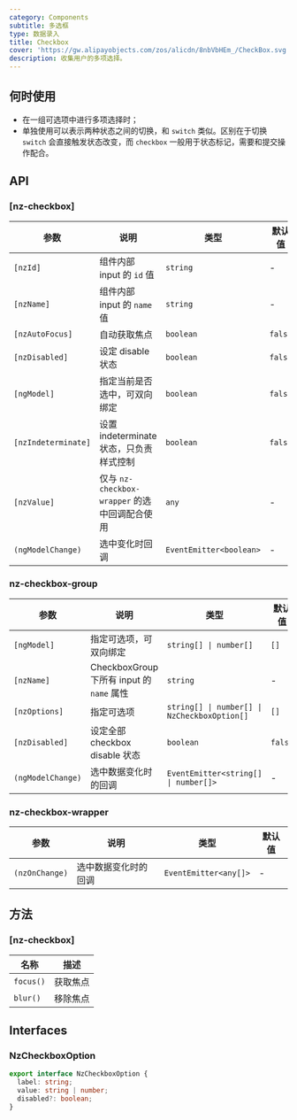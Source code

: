 ```yaml
---
category: Components
subtitle: 多选框
type: 数据录入
title: Checkbox
cover: 'https://gw.alipayobjects.com/zos/alicdn/8nbVbHEm_/CheckBox.svg'
description: 收集用户的多项选择。
---
```


## 何时使用

- 在一组可选项中进行多项选择时；
- 单独使用可以表示两种状态之间的切换，和 `switch` 类似。区别在于切换 `switch` 会直接触发状态改变，而 `checkbox` 一般用于状态标记，需要和提交操作配合。

## API

### [nz-checkbox]

| 参数                | 说明                                          | 类型                    | 默认值  |
| ------------------- | --------------------------------------------- | ----------------------- | ------- |
| `[nzId]`            | 组件内部 input 的 `id` 值                     | `string`                | -       |
| `[nzName]`          | 组件内部 input 的 `name` 值                   | `string`                | -       |
| `[nzAutoFocus]`     | 自动获取焦点                                  | `boolean`               | `false` |
| `[nzDisabled]`      | 设定 disable 状态                             | `boolean`               | `false` |
| `[ngModel]`         | 指定当前是否选中，可双向绑定                  | `boolean`               | `false` |
| `[nzIndeterminate]` | 设置 indeterminate 状态，只负责样式控制       | `boolean`               | `false` |
| `[nzValue]`         | 仅与 `nz-checkbox-wrapper` 的选中回调配合使用 | `any`                   | -       |
| `(ngModelChange)`   | 选中变化时回调                                | `EventEmitter<boolean>` | -       |

### nz-checkbox-group

| 参数              | 说明                                      | 类型                                         | 默认值  |
| ----------------- | ----------------------------------------- | -------------------------------------------- | ------- |
| `[ngModel]`       | 指定可选项，可双向绑定                    | `string[] \| number[]`                       | `[]`    |
| `[nzName]`        | CheckboxGroup 下所有 input 的 `name` 属性 | `string`                                     | -       |
| `[nzOptions]`     | 指定可选项                                | `string[] \| number[] \| NzCheckboxOption[]` | `[]`    |
| `[nzDisabled]`    | 设定全部 checkbox disable 状态            | `boolean`                                    | `false` |
| `(ngModelChange)` | 选中数据变化时的回调                      | `EventEmitter<string[] \| number[]>`         | -       |

### nz-checkbox-wrapper

| 参数           | 说明                 | 类型                  | 默认值 |
| -------------- | -------------------- | --------------------- | ------ |
| `(nzOnChange)` | 选中数据变化时的回调 | `EventEmitter<any[]>` | -      |

## 方法

### [nz-checkbox]

| 名称      | 描述     |
| --------- | -------- |
| `focus()` | 获取焦点 |
| `blur()`  | 移除焦点 |

## Interfaces

### NzCheckboxOption

```ts
export interface NzCheckboxOption {
  label: string;
  value: string | number;
  disabled?: boolean;
}
```
